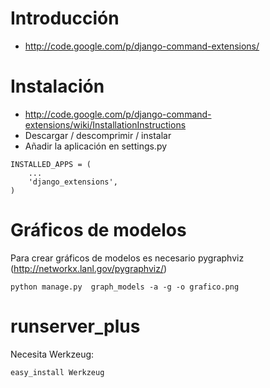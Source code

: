 

# Introducción #
  * http://code.google.com/p/django-command-extensions/

# Instalación #
  * http://code.google.com/p/django-command-extensions/wiki/InstallationInstructions
  * Descargar / descomprimir / instalar
  * Añadir la aplicación en settings.py
```
INSTALLED_APPS = (
    ...
    'django_extensions',
)
```

# Gráficos de modelos #
Para crear gráficos de modelos es necesario pygraphviz (http://networkx.lanl.gov/pygraphviz/)
```
python manage.py  graph_models -a -g -o grafico.png
```

# runserver\_plus #
Necesita Werkzeug:
```
easy_install Werkzeug
```